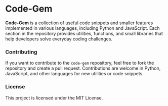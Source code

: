 # Code-Gem

**Code-Gem** is a collection of useful code snippets and smaller features implemented in various languages, including Python and JavaScript. Each section in the repository provides utilities, functions, and small libraries that help developers solve everyday coding challenges.

### Contributing

If you want to contribute to the `code-gem` repository, feel free to fork the repository and create a pull request. Contributions are welcome in Python, JavaScript, and other languages for new utilities or code snippets.

### License

This project is licensed under the MIT License.

